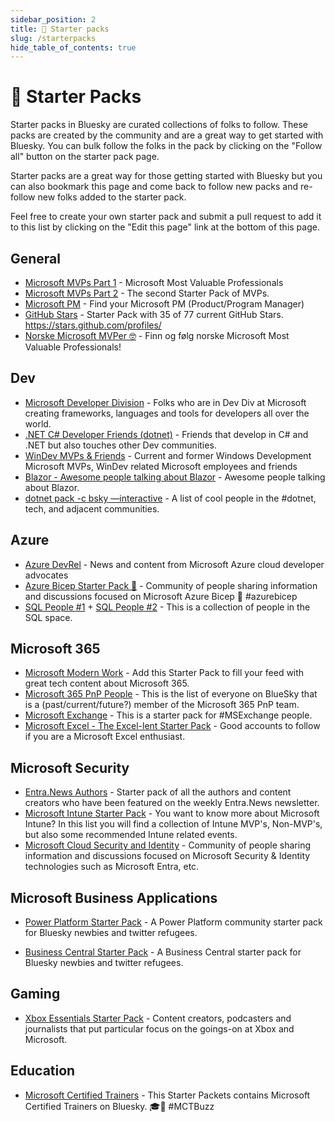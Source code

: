 ```yaml
---
sidebar_position: 2
title: 🚀 Starter packs
slug: /starterpacks
hide_table_of_contents: true
---
```


# 🚀 Starter Packs

Starter packs in Bluesky are curated collections of folks to follow. These packs are created by the community and are a great way to get started with Bluesky. You can bulk follow the folks in the pack by clicking on the "Follow all" button on the starter pack page.

Starter packs are a great way for those getting started with Bluesky but you can also bookmark this page and come back to follow new packs and re-follow new folks added to the starter pack.

Feel free to create your own starter pack and submit a pull request to add it to this list by clicking on the "Edit this page" link at the bottom of this page.

## General

* [Microsoft MVPs Part 1](https://bsky.app/starter-pack/tobiasfenster.io/3l7ed6ge7gs2r) - Microsoft Most Valuable Professionals
* [Microsoft MVPs Part 2](https://bsky.app/starter-pack-short/DbkhYJe) - The second Starter Pack of MVPs.
* [Microsoft PM](https://bsky.app/starter-pack-short/RCvJNV5) - Find your Microsoft PM (Product/Program Manager)
* [GitHub Stars](https://bsky.app/starter-pack-short/8GjVoVQ) - Starter Pack with 35 of 77 current GitHub Stars. https://stars.github.com/profiles/
* [Norske Microsoft MVPer 🤓](https://bsky.app/starter-pack-short/L4E6Yi6) - Finn og følg norske Microsoft Most Valuable Professionals!

## Dev

* [Microsoft Developer Division](https://bsky.app/starter-pack-short/JuyrK9N) - Folks who are in Dev Div at Microsoft creating frameworks, languages and tools for developers all over the world.
* [.NET C# Developer Friends (dotnet)](https://bsky.app/starter-pack/woodruff.dev/3laqbohkbeh2d) - Friends that develop in C# and .NET but also touches other Dev communities.
* [WinDev MVPs & Friends](https://bsky.app/starter-pack/tomzorz.me/3ladd3yx62k2z) - Current and former Windows Development Microsoft MVPs, WinDev related Microsoft employees and friends
* [Blazor - Awesome people talking about Blazor](https://bsky.app/starter-pack/engstromjimmy.bsky.social/3laeduvq7b22u) - Awesome people talking about Blazor.
* [dotnet pack -c bsky —interactive](https://bsky.app/starter-pack-short/AQZrkaS) - A list of cool people in the #dotnet, tech, and adjacent communities.

## Azure

* [Azure DevRel](https://bsky.app/starter-pack-short/6VGtaiG) - News and content from Microsoft Azure cloud developer advocates
* [Azure Bicep Starter Pack 💪](https://bsky.app/starter-pack/did:plc:r5lyfzjttxjngj3ifcxidgbf/3laoclx5ddm2q) - Community of people sharing information and discussions focused on Microsoft Azure Bicep 💪 #azurebicep
* [SQL People #1](https://bsky.app/starter-pack-short/PxShiuH) + [SQL People #2](https://bsky.app/starter-pack-short/FuwcAQA) - This is a collection of people in the SQL space.

## Microsoft 365

* [Microsoft Modern Work](https://bsky.app/starter-pack-short/AJvRb9R) - Add this Starter Pack to fill your feed with great tech content about Microsoft 365.
* [Microsoft 365 PnP People](https://go.bsky.app/RFgrWn7) - This is the list of everyone on BlueSky that is a (past/current/future?) member of the Microsoft 365 PnP team.
* [Microsoft Exchange](https://bsky.app/starter-pack/did:plc:74bru4qbu5fs24pqj64whhsw/3la7wxdjs6o2s) - This is a starter pack for #MSExchange people.
* [Microsoft Excel - The Excel-lent Starter Pack](https://bsky.app/starter-pack-short/Hu3CjBE) - Good accounts to follow if you are a Microsoft Excel enthusiast.

## Microsoft Security

* [Entra.News Authors](https://bluesky.entra.news) - Starter pack of all the authors and content creators who have been featured on the weekly Entra.News newsletter.
* [Microsoft Intune Starter Pack](https://bsky.app/starter-pack/jeroen.burgerhout.org/3l7ngjc3oss2t) - You want to know more about Microsoft Intune? In this list you will find a collection of Intune MVP's, Non-MVP's, but also some recommended Intune related events.
* [Microsoft Cloud Security and Identity](https://bsky.app/starter-pack/jeftek.com/3l6xljuyq2x2j) - Community of people sharing information and discussions focused on Microsoft Security & Identity technologies such as Microsoft Entra,  etc.

## Microsoft Business Applications

* [Power Platform Starter Pack](https://go.bsky.app/8mb4B7T) - A Power Platform community starter pack for Bluesky newbies and twitter refugees.

* [Business Central Starter Pack](https://bsky.app/starter-pack/matthewperren.bsky.social/3kzmz664vxa2v) - A Business Central starter pack for Bluesky newbies and twitter refugees.

## Gaming

* [Xbox Essentials Starter Pack](https://bsky.app/starter-pack/deadlyheadley.bsky.social/3l7fctgd7gw2h) - Content creators, podcasters and journalists that put particular focus on the goings-on at Xbox and Microsoft.

## Education

* [Microsoft Certified Trainers](https://bsky.app/starter-pack/nickydewestelinck.be/3larh42jtch2g) - This Starter Packets contains Microsoft Certified Trainers on Bluesky. 🎓🦋 #MCTBuzz
